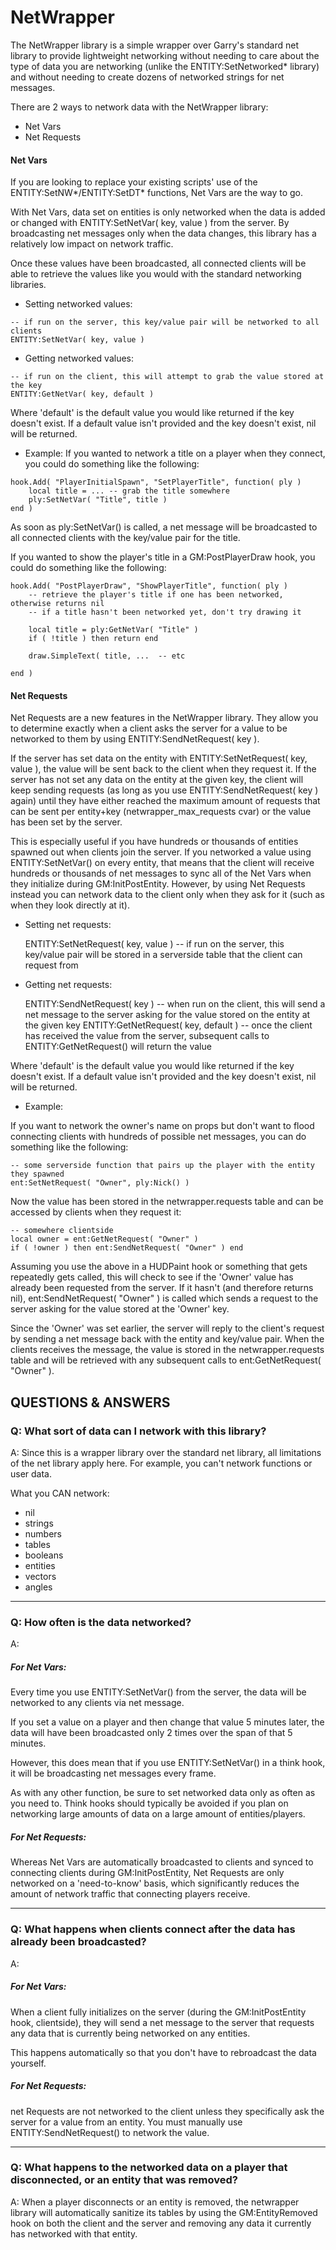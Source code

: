 NetWrapper
==========

The NetWrapper library is a simple wrapper over Garry's standard net library to provide lightweight 
networking without needing to care about the type of data you are networking (unlike the ENTITY:SetNetworked* library)
and without needing to create dozens of networked strings for net messages.

There are 2 ways to network data with the NetWrapper library:
* Net Vars
* Net Requests

#### Net Vars
If you are looking to replace your existing scripts' use of the ENTITY:SetNW*/ENTITY:SetDT* functions, Net Vars
are the way to go.

With Net Vars, data set on entities is only networked when the data is added or changed with
ENTITY:SetNetVar( key, value ) from the server. By broadcasting net messages only when 
the data changes, this library has a relatively low impact on network traffic.

Once these values have been broadcasted, all connected clients will be able to retrieve the values like you 
would with the standard networking libraries.

* Setting networked values:

```
-- if run on the server, this key/value pair will be networked to all clients
ENTITY:SetNetVar( key, value )
```

* Getting networked values:

```
-- if run on the client, this will attempt to grab the value stored at the key
ENTITY:GetNetVar( key, default )
```
	
Where 'default' is the default value you would like returned if the key doesn't exist.
If a default value isn't provided and the key doesn't exist, nil will be returned.

* Example:
If you wanted to network a title on a player when they connect, you could do something like the following:
```
hook.Add( "PlayerInitialSpawn", "SetPlayerTitle", function( ply )
    local title = ... -- grab the title somewhere
    ply:SetNetVar( "Title", title )
end )
```
As soon as ply:SetNetVar() is called, a net message will be broadcasted to all connected clients with the
key/value pair for the title.

If you wanted to show the player's title in a GM:PostPlayerDraw hook, you could do something like the following:
```
hook.Add( "PostPlayerDraw", "ShowPlayerTitle", function( ply )
    -- retrieve the player's title if one has been networked, otherwise returns nil
    -- if a title hasn't been networked yet, don't try drawing it
    
    local title = ply:GetNetVar( "Title" )
    if ( !title ) then return end 
    
    draw.SimpleText( title, ...  -- etc

end )
```

#### Net Requests
Net Requests are a new features in the NetWrapper library. They allow you to determine exactly when a client asks the server
for a value to be networked to them by using ENTITY:SendNetRequest( key ). 

If the server has set data on the entity with ENTITY:SetNetRequest( key, value ), the value will be sent back to the client
when they request it. If the server has not set any data on the entity at the given key, the client will keep sending requests
(as long as you use ENTITY:SendNetRequest( key ) again) until they have either reached the maximum amount of requests that can
be sent per entity+key (netwrapper_max_requests cvar) or the value has been set by the server.

This is especially useful if you have hundreds or thousands of entities spawned out when clients join the server. If you networked
a value using ENTITY:SetNetVar() on every entity, that means that the client will receive hundreds or thousands of net messages to
sync all of the Net Vars when they initialize during GM:InitPostEntity. However, by using Net Requests instead you can network data
to the client only when they ask for it (such as when they look directly at it).

* Setting net requests:

	ENTITY:SetNetRequest( key, value ) -- if run on the server, this key/value pair will be stored in a serverside table that the client can request from
	
* Getting net requests:

	ENTITY:SendNetRequest( key ) -- when run on the client, this will send a net message to the server asking for the value stored on the entity at the given key
	ENTITY:GetNetRequest( key, default ) -- once the client has received the value from the server, subsequent calls to ENTITY:GetNetRequest() will return the value

Where 'default' is the default value you would like returned if the key doesn't exist.
If a default value isn't provided and the key doesn't exist, nil will be returned.
	
* Example:

If you want to network the owner's name on props but don't want to flood connecting clients with hundreds of possible net messages, 
you can do something like the following:
```
-- some serverside function that pairs up the player with the entity they spawned
ent:SetNetRequest( "Owner", ply:Nick() )
```

Now the value has been stored in the netwrapper.requests table and can be accessed by clients when they request it:
```
-- somewhere clientside
local owner = ent:GetNetRequest( "Owner" )
if ( !owner ) then ent:SendNetRequest( "Owner" ) end
```

Assuming you use the above in a HUDPaint hook or something that gets repeatedly gets called, this will check to see if the 'Owner' value has
already been requested from the server. If it hasn't (and therefore returns nil), ent:SendNetRequest( "Owner" ) is called which sends a request
to the server asking for the value stored at the 'Owner' key.

Since the 'Owner' was set earlier, the server will reply to the client's request by sending a net message back with the entity and key/value pair.
When the clients receives the message, the value is stored in the netwrapper.requests table and will be retrieved with any subsequent calls to ent:GetNetRequest( "Owner" ).

QUESTIONS & ANSWERS
-------------------

### Q: What sort of data can I network with this library? 

A: Since this is a wrapper library over the standard net library, all limitations of the net library apply here.
For example, you can't network functions or user data.

What you CAN network:
* nil
* strings
* numbers
* tables
* booleans
* entities
* vectors
* angles

---------------------------------------------------------------------------------------------------------------------------
### Q: How often is the data networked? 

A: 
##### For Net Vars:
Every time you use ENTITY:SetNetVar() from the server, the data will be networked to any clients via net message.

If you set a value on a player and then change that value 5 minutes later, the data will have been broadcasted only 2 times
over the span of that 5 minutes.

However, this does mean that if you use ENTITY:SetNetVar() in a think hook, it will be broadcasting net messages every frame. 

As with any other function, be sure to set networked data only as often as you need to. Think hooks should typically be 
avoided if you plan on networking large amounts of data on a large amount of entities/players.

##### For Net Requests:
Whereas Net Vars are automatically broadcasted to clients and synced to connecting clients during GM:InitPostEntity, Net Requests are only networked
on a 'need-to-know' basis, which significantly reduces the amount of network traffic that connecting players receive.

---------------------------------------------------------------------------------------------------------------------------
### Q: What happens when clients connect after the data has already been broadcasted? 

A: 
##### For Net Vars:
When a client fully initializes on the server (during the GM:InitPostEntity hook, clientside), they will send a net message to
the server that requests any data that is currently being networked on any entities.

This happens automatically so that you don't have to rebroadcast the data yourself.

##### For Net Requests:
net Requests are not networked to the client unless they specifically ask the server for a value from an entity. You must manually
use ENTITY:SendNetRequest() to network the value.

---------------------------------------------------------------------------------------------------------------------------
### Q: What happens to the networked data on a player that disconnected, or an entity that was removed? 

A: When a player disconnects or an entity is removed, the netwrapper library will automatically sanitize its tables by 
using the GM:EntityRemoved hook on both the client and the server and removing any data it currently has networked with that entity.
